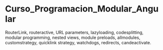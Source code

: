 # Curso_Programacion_Modular_Angular
RouterLink, routeractive, URL parameters, lazyloading, codesplitting, modular programming, nested views, module preloads, allmodules, customstrategy, quicklink strategy, watchdogs, redirects, candeactivate.
